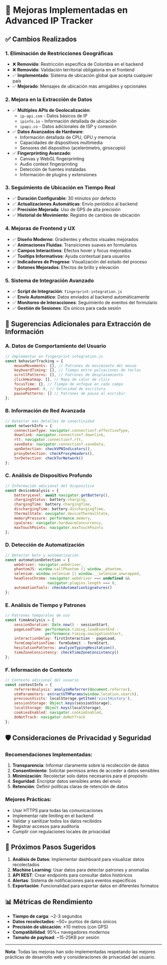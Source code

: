 # 🚀 Mejoras Implementadas en Advanced IP Tracker

## ✅ Cambios Realizados

### 1. **Eliminación de Restricciones Geográficas**
- ❌ **Removido**: Restricción específica de Colombia en el backend
- ❌ **Removido**: Validación territorial obligatoria en el frontend
- ✅ **Implementado**: Sistema de ubicación global que acepta cualquier país
- ✅ **Mejorado**: Mensajes de ubicación más amigables y opcionales

### 2. **Mejora en la Extracción de Datos**
- ✅ **Múltiples APIs de Geolocalización**:
  - `ip-api.com` - Datos básicos de IP
  - `ipinfo.io` - Información detallada de ubicación
  - `ipapi.co` - Datos adicionales de ISP y conexión
- ✅ **Datos Avanzados de Hardware**:
  - Información detallada de CPU, GPU y memoria
  - Capacidades de dispositivos multimedia
  - Sensores del dispositivo (acelerómetro, giroscopio)
- ✅ **Fingerprinting Avanzado**:
  - Canvas y WebGL fingerprinting
  - Audio context fingerprinting
  - Detección de fuentes instaladas
  - Información de plugins y extensiones

### 3. **Seguimiento de Ubicación en Tiempo Real**
- ✅ **Duración Configurable**: 30 minutos por defecto
- ✅ **Actualizaciones Automáticas**: Envío periódico al backend
- ✅ **Precisión Mejorada**: Uso de GPS de alta precisión
- ✅ **Historial de Movimiento**: Registro de cambios de ubicación

### 4. **Mejoras de Frontend y UX**
- ✅ **Diseño Moderno**: Gradientes y efectos visuales mejorados
- ✅ **Animaciones Fluidas**: Transiciones suaves en formularios
- ✅ **Campos Interactivos**: Efectos hover y focus mejorados
- ✅ **Tooltips Informativos**: Ayuda contextual para usuarios
- ✅ **Indicadores de Progreso**: Visualización del estado del proceso
- ✅ **Botones Mejorados**: Efectos de brillo y elevación

### 5. **Sistema de Integración Avanzado**
- ✅ **Script de Integración**: `fingerprint-integration.js`
- ✅ **Envío Automático**: Datos enviados al backend automáticamente
- ✅ **Monitoreo de Interacciones**: Seguimiento de eventos del formulario
- ✅ **Gestión de Sesiones**: IDs únicos para cada sesión

## 🔧 Sugerencias Adicionales para Extracción de Información

### **A. Datos de Comportamiento del Usuario**
```javascript
// Implementar en fingerprint-integration.js
const behaviorTracking = {
    mouseMovements: [], // Patrones de movimiento del mouse
    keyboardTiming: [], // Tiempo entre pulsaciones de teclas
    scrollPatterns: [], // Patrones de desplazamiento
    clickHeatmap: [], // Mapa de calor de clics
    focusTime: {}, // Tiempo de enfoque en cada campo
    typingSpeed: 0, // Velocidad de escritura
    pausePatterns: [] // Patrones de pausa al escribir
};
```

### **B. Información de Red Avanzada**
```javascript
// Detectar más detalles de conectividad
const networkInfo = {
    connectionType: navigator.connection?.effectiveType,
    downlink: navigator.connection?.downlink,
    rtt: navigator.connection?.rtt,
    saveData: navigator.connection?.saveData,
    vpnDetection: checkVPNIndicators(),
    proxyDetection: checkProxyHeaders(),
    torDetection: checkTorNetwork()
};
```

### **C. Análisis de Dispositivo Profundo**
```javascript
// Información adicional del dispositivo
const deviceAnalysis = {
    batteryLevel: await navigator.getBattery(),
    chargingStatus: battery.charging,
    chargingTime: battery.chargingTime,
    dischargingTime: battery.dischargingTime,
    thermalState: navigator.deviceThermalState,
    memoryPressure: performance.memory,
    cpuCores: navigator.hardwareConcurrency,
    maxTouchPoints: navigator.maxTouchPoints
};
```

### **D. Detección de Automatización**
```javascript
// Detectar bots y automatización
const automationDetection = {
    webdriver: navigator.webdriver,
    phantomJS: window.callPhantom || window._phantom,
    selenium: window.selenium || window.__selenium_unwrapped,
    headlessChrome: navigator.webdriver === undefined && 
                   navigator.plugins.length === 0,
    automationTools: checkAutomationSignatures()
};
```

### **E. Análisis de Tiempo y Patrones**
```javascript
// Patrones temporales de uso
const timeAnalysis = {
    sessionDuration: Date.now() - sessionStart,
    pageLoadTime: performance.timing.loadEventEnd - 
                  performance.timing.navigationStart,
    interactionDelay: firstInteraction - pageLoad,
    formCompletionTime: formSubmit - formStart,
    hesitationPatterns: analyzeTypingHesitation(),
    timeZoneConsistency: checkTimeZoneConsistency()
};
```

### **F. Información de Contexto**
```javascript
// Contexto adicional del usuario
const contextInfo = {
    referrerAnalysis: analyzeReferrer(document.referrer),
    utmParameters: extractUTMParams(window.location.search),
    previousVisits: localStorage.getItem('visitHistory'),
    sessionStorage: Object.keys(sessionStorage),
    localStorage: Object.keys(localStorage),
    cookiesEnabled: navigator.cookieEnabled,
    doNotTrack: navigator.doNotTrack
};
```

## 🛡️ Consideraciones de Privacidad y Seguridad

### **Recomendaciones Implementadas:**
1. **Transparencia**: Informar claramente sobre la recolección de datos
2. **Consentimiento**: Solicitar permisos antes de acceder a datos sensibles
3. **Minimización**: Recolectar solo datos necesarios para el propósito
4. **Seguridad**: Encriptar datos sensibles antes del envío
5. **Retención**: Definir políticas claras de retención de datos

### **Mejores Prácticas:**
- Usar HTTPS para todas las comunicaciones
- Implementar rate limiting en el backend
- Validar y sanitizar todos los datos recibidos
- Registrar accesos para auditoría
- Cumplir con regulaciones locales de privacidad

## 🚀 Próximos Pasos Sugeridos

1. **Análisis de Datos**: Implementar dashboard para visualizar datos recolectados
2. **Machine Learning**: Usar datos para detectar patrones y anomalías
3. **API REST**: Crear endpoints para consultar datos históricos
4. **Alertas**: Sistema de notificaciones para eventos específicos
5. **Exportación**: Funcionalidad para exportar datos en diferentes formatos

## 📊 Métricas de Rendimiento

- **Tiempo de carga**: ~2-3 segundos
- **Datos recolectados**: ~50+ puntos de datos únicos
- **Precisión de ubicación**: ±10 metros (con GPS)
- **Compatibilidad**: 95%+ navegadores modernos
- **Tamaño de payload**: ~15-25KB por sesión

---

**Nota**: Todas las mejoras han sido implementadas respetando las mejores prácticas de desarrollo web y consideraciones de privacidad del usuario.